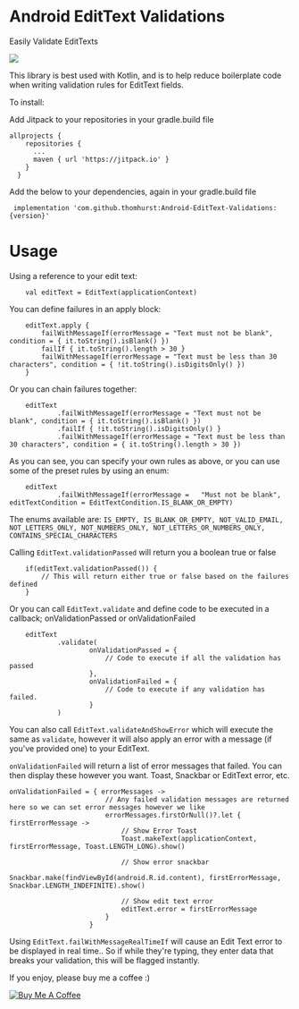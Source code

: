 # Android EditText Validations
Easily Validate EditTexts

[![](https://jitpack.io/v/thomhurst/Android-EditText-Validations.svg)](https://jitpack.io/#thomhurst/Android-EditText-Validations)

This library is best used with Kotlin, and is to help reduce boilerplate code when writing validation rules for EditText fields.

To install:

Add Jitpack to your repositories in your gradle.build file

    allprojects {
        repositories {
          ...
          maven { url 'https://jitpack.io' }
        }
      }

Add the below to your dependencies, again in your gradle.build file

     implementation 'com.github.thomhurst:Android-EditText-Validations:{version}'

# Usage 
Using a reference to your edit text:

        val editText = EditText(applicationContext)
        
You can define failures in an apply block:
        
        editText.apply {
            failWithMessageIf(errorMessage = "Text must not be blank", condition = { it.toString().isBlank() })
            failIf { it.toString().length > 30 }
            failWithMessageIf(errorMessage = "Text must be less than 30 characters", condition = { !it.toString().isDigitsOnly() })
        }
        
Or you can chain failures together:

        editText
                .failWithMessageIf(errorMessage = "Text must not be blank", condition = { it.toString().isBlank() })
                .failIf { !it.toString().isDigitsOnly() }
                .failWithMessageIf(errorMessage = "Text must be less than 30 characters", condition = { it.toString().length > 30 })
                
As you can see, you can specify your own rules as above, or you can use some of the preset rules by using an enum:

        editText
                .failWithMessageIf(errorMessage =   "Must not be blank", editTextCondition = EditTextCondition.IS_BLANK_OR_EMPTY)
                
The enums available are:
    `IS_EMPTY,
    IS_BLANK_OR_EMPTY,
    NOT_VALID_EMAIL,
    NOT_LETTERS_ONLY,
    NOT_NUMBERS_ONLY,
    NOT_LETTERS_OR_NUMBERS_ONLY,
    CONTAINS_SPECIAL_CHARACTERS`

Calling `EditText.validationPassed` will return you a boolean true or false

        if(editText.validationPassed()) {
            // This will return either true or false based on the failures defined
        }

Or you can call `EditText.validate` and define code to be executed in a callback; onValidationPassed or onValidationFailed

        editText
                .validate(
                        onValidationPassed = {
                            // Code to execute if all the validation has passed
                        },
                        onValidationFailed = {
                            // Code to execute if any validation has failed.
                        }
                )
                
You can also call `EditText.validateAndShowError` which will execute the same as `validate`, however it will also apply an error with a message (if you've provided one) to your EditText.

`onValidationFailed` will return a list of error messages that failed. You can then display these however you want. Toast, Snackbar or EditText error, etc.

    onValidationFailed = { errorMessages ->
                            // Any failed validation messages are returned here so we can set error messages however we like
                            errorMessages.firstOrNull()?.let { firstErrorMessage ->
                                // Show Error Toast
                                Toast.makeText(applicationContext, firstErrorMessage, Toast.LENGTH_LONG).show()

                                // Show error snackbar
                                Snackbar.make(findViewById(android.R.id.content), firstErrorMessage, Snackbar.LENGTH_INDEFINITE).show()

                                // Show edit text error
                                editText.error = firstErrorMessage
                            }
                        }
                        
Using `EditText.failWithMessageRealTimeIf` will cause an Edit Text error to be displayed in real time.. So if while they're typing, they enter data that breaks your validation, this will be flagged instantly.

If you enjoy, please buy me a coffee :)

<a href="https://www.buymeacoffee.com/tomhurst" target="_blank"><img src="https://www.buymeacoffee.com/assets/img/custom_images/orange_img.png" alt="Buy Me A Coffee" style="height: auto !important;width: auto !important;" ></a>
